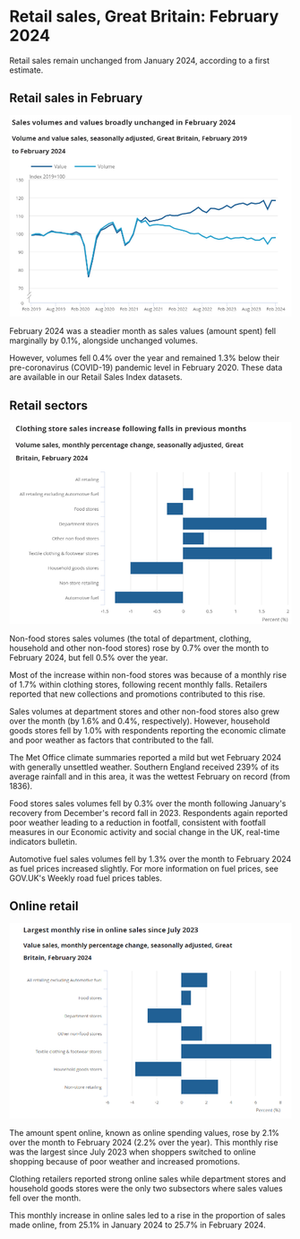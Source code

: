 # Retail sales, Great Britain: February 2024

Retail sales remain unchanged from January 2024, according to a first estimate.

## Retail sales in February

![](./fig1.png)

February 2024 was a steadier month as sales values (amount spent) fell marginally by 0.1%, alongside unchanged volumes.

However, volumes fell 0.4% over the year and remained 1.3% below their pre-coronavirus (COVID-19) pandemic level in February 2020. These data are available in our Retail Sales Index datasets.

## Retail sectors

![](./fig2.png)

Non-food stores sales volumes (the total of department, clothing, household and other non-food stores) rose by 0.7% over the month to February 2024, but fell 0.5% over the year.

Most of the increase within non-food stores was because of a monthly rise of 1.7% within clothing stores, following recent monthly falls. Retailers reported that new collections and promotions contributed to this rise.

Sales volumes at department stores and other non-food stores also grew over the month (by 1.6% and 0.4%, respectively). However, household goods stores fell by 1.0% with respondents reporting the economic climate and poor weather as factors that contributed to the fall.

The Met Office climate summaries reported a mild but wet February 2024 with generally unsettled weather. Southern England received 239% of its average rainfall and in this area, it was the wettest February on record (from 1836).

Food stores sales volumes fell by 0.3% over the month following January's recovery from December's record fall in 2023. Respondents again reported poor weather leading to a reduction in footfall, consistent with footfall measures in our Economic activity and social change in the UK, real-time indicators bulletin.

Automotive fuel sales volumes fell by 1.3% over the month to February 2024 as fuel prices increased slightly. For more information on fuel prices, see GOV.UK's Weekly road fuel prices tables.

## Online retail

![](./fig3.png)

The amount spent online, known as online spending values, rose by 2.1% over the month to February 2024 (2.2% over the year). This monthly rise was the largest since July 2023 when shoppers switched to online shopping because of poor weather and increased promotions.

Clothing retailers reported strong online sales while department stores and household goods stores were the only two subsectors where sales values fell over the month.

This monthly increase in online sales led to a rise in the proportion of sales made online, from 25.1% in January 2024 to 25.7% in February 2024.
